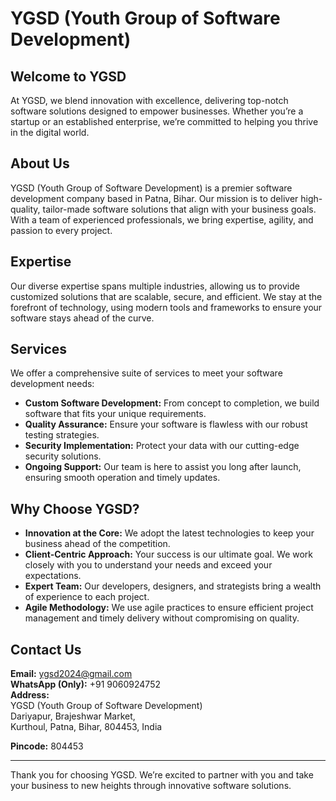 
# YGSD (Youth Group of Software Development)

## Welcome to YGSD

At YGSD, we blend innovation with excellence, delivering top-notch software solutions designed to empower businesses. Whether you’re a startup or an established enterprise, we’re committed to helping you thrive in the digital world.

## About Us

YGSD (Youth Group of Software Development) is a premier software development company based in Patna, Bihar. Our mission is to deliver high-quality, tailor-made software solutions that align with your business goals. With a team of experienced professionals, we bring expertise, agility, and passion to every project.

## Expertise

Our diverse expertise spans multiple industries, allowing us to provide customized solutions that are scalable, secure, and efficient. We stay at the forefront of technology, using modern tools and frameworks to ensure your software stays ahead of the curve.

## Services

We offer a comprehensive suite of services to meet your software development needs:

- **Custom Software Development:** From concept to completion, we build software that fits your unique requirements.
- **Quality Assurance:** Ensure your software is flawless with our robust testing strategies.
- **Security Implementation:** Protect your data with our cutting-edge security solutions.
- **Ongoing Support:** Our team is here to assist you long after launch, ensuring smooth operation and timely updates.

## Why Choose YGSD?

- **Innovation at the Core:** We adopt the latest technologies to keep your business ahead of the competition.
- **Client-Centric Approach:** Your success is our ultimate goal. We work closely with you to understand your needs and exceed your expectations.
- **Expert Team:** Our developers, designers, and strategists bring a wealth of experience to each project.
- **Agile Methodology:** We use agile practices to ensure efficient project management and timely delivery without compromising on quality.

## Contact Us

**Email:** ygsd2024@gmail.com  
**WhatsApp (Only):** +91 9060924752  
**Address:**  
YGSD (Youth Group of Software Development)  
Dariyapur, Brajeshwar Market,  
Kurthoul, Patna, Bihar, 804453, India

**Pincode:** 804453

---

Thank you for choosing YGSD. We’re excited to partner with you and take your business to new heights through innovative software solutions.